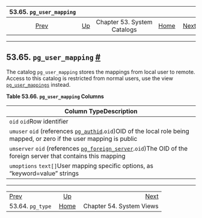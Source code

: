 

|            53.65. `pg_user_mapping`            |                                                   |                             |                                                       |                                                |
| :--------------------------------------------: | :------------------------------------------------ | :-------------------------: | ----------------------------------------------------: | ---------------------------------------------: |
| [Prev](catalog-pg-type.html "53.64. pg_type")  | [Up](catalogs.html "Chapter 53. System Catalogs") | Chapter 53. System Catalogs | [Home](index.html "PostgreSQL 17devel Documentation") |  [Next](views.html "Chapter 54. System Views") |

***

## 53.65. `pg_user_mapping` [#](#CATALOG-PG-USER-MAPPING)

The catalog `pg_user_mapping` stores the mappings from local user to remote. Access to this catalog is restricted from normal users, use the view [`pg_user_mappings`](view-pg-user-mappings.html "54.34. pg_user_mappings") instead.

**Table 53.66. `pg_user_mapping` Columns**

| Column TypeDescription                                                                                                                                                       |
| ---------------------------------------------------------------------------------------------------------------------------------------------------------------------------- |
| `oid` `oid`Row identifier                                                                                                                                                    |
| `umuser` `oid` (references [`pg_authid`](catalog-pg-authid.html "53.8. pg_authid").`oid`)OID of the local role being mapped, or zero if the user mapping is public           |
| `umserver` `oid` (references [`pg_foreign_server`](catalog-pg-foreign-server.html "53.24. pg_foreign_server").`oid`)The OID of the foreign server that contains this mapping |
| `umoptions` `text[]`User mapping specific options, as “keyword=value” strings                                                                                                |

***

|                                                |                                                       |                                                |
| :--------------------------------------------- | :---------------------------------------------------: | ---------------------------------------------: |
| [Prev](catalog-pg-type.html "53.64. pg_type")  |   [Up](catalogs.html "Chapter 53. System Catalogs")   |  [Next](views.html "Chapter 54. System Views") |
| 53.64. `pg_type`                               | [Home](index.html "PostgreSQL 17devel Documentation") |                       Chapter 54. System Views |
